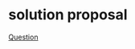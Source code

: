 # solution proposal 

[Question](https://gist.github.com/zhgchgli0718/e8a91e81053563bd9f40da9c780fd2f6)